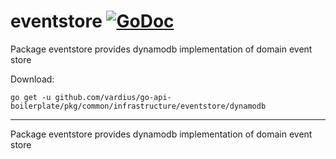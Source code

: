 # eventstore [![GoDoc](https://godoc.org/github.com/vardius/go-api-boilerplate/pkg/common/infrastructure/eventstore/dynamodb?status.svg)](https://godoc.org/github.com/vardius/go-api-boilerplate/pkg/common/infrastructure/eventstore/dynamodb)
Package eventstore provides dynamodb implementation of domain event store

Download:
```shell
go get -u github.com/vardius/go-api-boilerplate/pkg/common/infrastructure/eventstore/dynamodb
```

* * *
Package eventstore provides dynamodb implementation of domain event store
